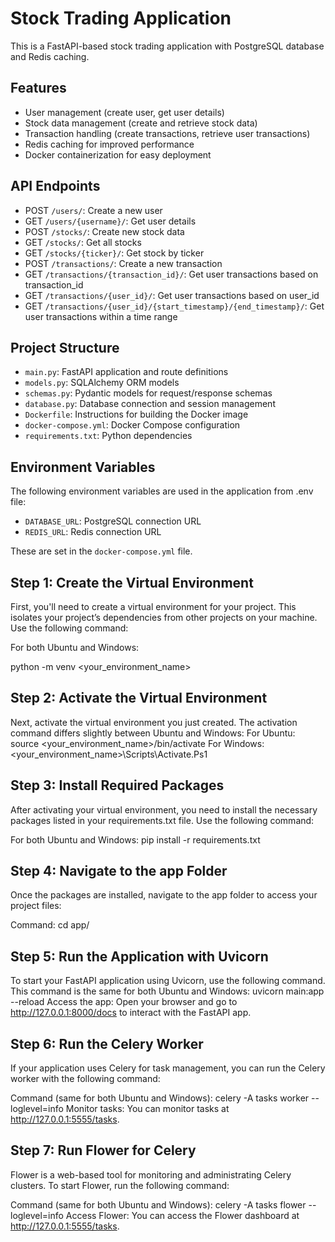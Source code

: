 # Stock Trading Application

This is a FastAPI-based stock trading application with PostgreSQL database and Redis caching.

## Features

- User management (create user, get user details)
- Stock data management (create and retrieve stock data)
- Transaction handling (create transactions, retrieve user transactions)
- Redis caching for improved performance
- Docker containerization for easy deployment


## API Endpoints

- POST `/users/`: Create a new user
- GET `/users/{username}/`: Get user details
- POST `/stocks/`: Create new stock data
- GET `/stocks/`: Get all stocks
- GET `/stocks/{ticker}/`: Get stock by ticker
- POST `/transactions/`: Create a new transaction
- GET `/transactions/{transaction_id}/`: Get user transactions based on transaction_id
- GET `/transactions/{user_id}/`: Get user transactions based on user_id
- GET `/transactions/{user_id}/{start_timestamp}/{end_timestamp}/`: Get user transactions within a time range

## Project Structure

- `main.py`: FastAPI application and route definitions
- `models.py`: SQLAlchemy ORM models
- `schemas.py`: Pydantic models for request/response schemas
- `database.py`: Database connection and session management
- `Dockerfile`: Instructions for building the Docker image
- `docker-compose.yml`: Docker Compose configuration
- `requirements.txt`: Python dependencies

## Environment Variables

The following environment variables are used in the application from .env file:

- `DATABASE_URL`: PostgreSQL connection URL
- `REDIS_URL`: Redis connection URL

These are set in the `docker-compose.yml` file.


## Step 1: Create the Virtual Environment
First, you'll need to create a virtual environment for your project. This isolates your project’s dependencies from other projects on your machine. Use the following command:

For both Ubuntu and Windows:

python -m venv <your_environment_name>

## Step 2: Activate the Virtual Environment
Next, activate the virtual environment you just created. The activation command differs slightly between Ubuntu and Windows:
For Ubuntu:
source <your_environment_name>/bin/activate
For Windows:
<your_environment_name>\Scripts\Activate.Ps1

## Step 3: Install Required Packages
After activating your virtual environment, you need to install the necessary packages listed in your requirements.txt file. Use the following command:

For both Ubuntu and Windows:
pip install -r requirements.txt

## Step 4: Navigate to the app Folder
Once the packages are installed, navigate to the app folder to access your project files:

Command:
cd app/

## Step 5: Run the Application with Uvicorn
To start your FastAPI application using Uvicorn, use the following command. This command is the same for both Ubuntu and Windows:
uvicorn main:app --reload
Access the app: Open your browser and go to http://127.0.0.1:8000/docs to interact with the FastAPI app.

## Step 6: Run the Celery Worker
If your application uses Celery for task management, you can run the Celery worker with the following command:

Command (same for both Ubuntu and Windows):
celery -A tasks worker --loglevel=info
Monitor tasks: You can monitor tasks at http://127.0.0.1:5555/tasks.

## Step 7: Run Flower for Celery
Flower is a web-based tool for monitoring and administrating Celery clusters. To start Flower, run the following command:

Command (same for both Ubuntu and Windows):
celery -A tasks flower --loglevel=info
Access Flower: You can access the Flower dashboard at http://127.0.0.1:5555/tasks.
